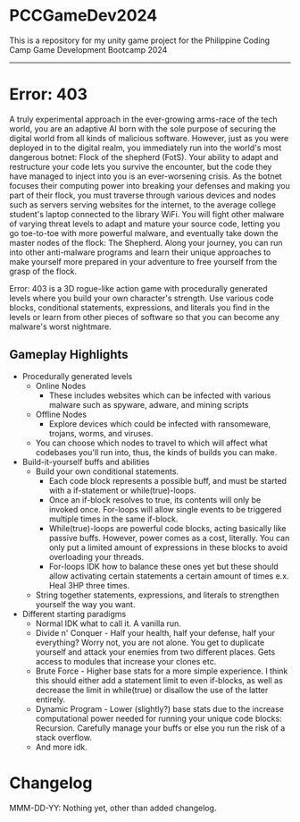 # PCCGameDev2024
This is a repository for my unity game project for the Philippine Coding Camp Game Development Bootcamp 2024

---
# Error: 403

A truly experimental approach in the ever-growing arms-race of the tech world, you are an adaptive AI born with the sole purpose of securing the digital world from all kinds of malicious software. However, just as you were deployed in to the digital realm, you immediately run into the world's most dangerous botnet: Flock of the shepherd (FotS). Your ability to adapt and restructure your code lets you survive the encounter, but the code they have managed to inject into you is an ever-worsening crisis. As the botnet focuses their computing power into breaking your defenses and making you part of their flock, you must traverse through various devices and nodes such as servers serving websites for the internet, to the average college student's laptop connected to the library WiFi. You will fight other malware of varying threat levels to adapt and mature your source code, letting you go toe-to-toe with more powerful malware, and eventually take down the master nodes of the flock: The Shepherd. Along your journey, you can run into other anti-malware programs and learn their unique approaches to make yourself more prepared in your adventure to free yourself from the grasp of the flock.

Error: 403 is a 3D rogue-like action game with procedurally generated levels where you build your own character's strength. Use various code blocks, conditional statements, expressions, and literals you find in the levels or learn from other pieces of software so that you can become any malware's worst nightmare. 

## Gameplay Highlights
* Procedurally generated levels
  * Online Nodes
    * These includes websites which can be infected with various malware such as spyware, adware, and mining scripts
  * Offline Nodes
    * Explore devices which could be infected with ransomeware, trojans, worms, and viruses.
  * You can choose which nodes to travel to which will affect what codebases you'll run into, thus, the kinds of builds you can make.
* Build-it-yourself buffs and abilities
  * Build your own conditional statements.
    * Each code block represents a possible buff, and must be started with a if-statement or while(true)-loops.
    * Once an if-block resolves to true, its contents will only be invoked once. For-loops will allow single events to be triggered multiple times in the same if-block.
    * While(true)-loops are powerful code blocks, acting basically like passive buffs. However, power comes as a cost, literally. You can only put a limited amount of expressions in these blocks to avoid overloading your threads.
    * For-loops IDK how to balance these ones yet but these should allow activating certain statements a certain amount of times e.x. Heal 3HP three times.
  * String together statements, expressions, and literals to strengthen yourself the way you want.
* Different starting paradigms
  * Normal IDK what to call it. A vanilla run.
  * Divide n' Conquer - Half your health, half your defense, half your everything? Worry not, you are not alone. You get to duplicate yourself and attack your enemies from two different places. Gets access to modules that increase your clones etc.
  * Brute Force - Higher base stats for a more simple experience. I think this should either add a statement limit to even if-blocks, as well as decrease the limit in while(true) or disallow the use of the latter entirely.
  * Dynamic Program - Lower (slightly?) base stats due to the increase computational power needed for running your unique code blocks: Recursion. Carefully manage your buffs or else you run the risk of a stack overflow.
  * And more idk.

# Changelog
MMM-DD-YY: Nothing yet, other than added changelog.
